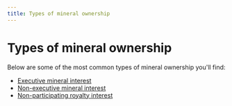 ```yaml
---
title: Types of mineral ownership
---
```


# Types of mineral ownership

Below are some of the most common types of mineral ownership you'll find:

* [Executive mineral interest](/executive-mineral-rights.md)
* [Non-executive mineral interest](/non-executive-mineral-rights.md)
* [Non-participating royalty interest](/non-participating-royalty-interest.md)
